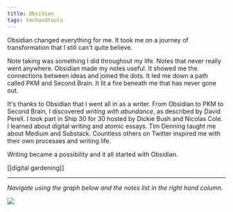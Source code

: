 ```yaml
---
title: Obsidian
tags: techandtools
---
```


Obsidian changed everything for me. It took me on a journey of transformation that I still can't quite believe.

Note taking was something I did throughout my life. Notes that never really went anywhere. Obsidian made my notes useful. It showed me the connections between ideas and joined the dots. It led me down a path called PKM and Second Brain. It lit a fire beneath me that has never gone out.

It's thanks to Obsidian that I went all in as a writer. From Obsidian to PKM to Second Brain, I discovered *writing with abundance*, as described by David Perell. I took part in Ship 30 for 30 hosted by Dickie Bush and Nicolas Cole. I learned about digital writing and atomic essays. Tim Denning taught me about Medium and Substack. Countless others on Twitter inspired me with their own processes and writing life.

Writing became a possibility and it all started with Obsidian.

[[digital gardening]]

---

*Navigate using the graph below and the notes list in the right hand column.*

![](https://source.unsplash.com/m_HRfLhgABo/1900x1200)